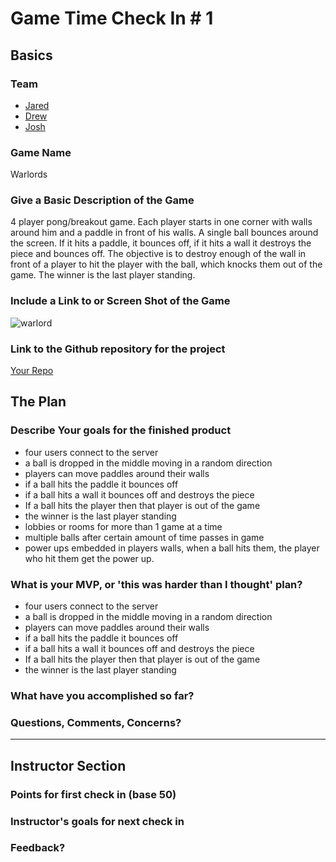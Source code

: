 # Game Time Check In # 1

## Basics

### Team
- [Jared](https://github.com/JaredRoth)
- [Drew](https://github.com/drew-t)
- [Josh](https://github.com/jwashke)

### Game Name

Warlords

### Give a Basic Description of the Game

4 player pong/breakout game. Each player starts in one corner with walls around him and a paddle in front of his walls.
A single ball bounces around the screen. If it hits a paddle, it bounces off, if it hits a wall it destroys the piece and bounces off.
The objective is to destroy enough of the wall in front of a player to hit the player with the ball, which knocks them out of the game.
The winner is the last player standing.

### Include a Link to or Screen Shot of the Game

![warlord](http://www.hardcoregaming101.net/warlords/2600_06.png)

### Link to the Github repository for the project
[Your Repo](https://github.com/drew-t/gametime)

## The Plan

### Describe Your goals for the finished product

- four users connect to the server
- a ball is dropped in the middle moving in a random direction
- players can move paddles around their walls
- if a ball hits the paddle it bounces off
- if a ball hits a wall it bounces off and destroys the piece
- If a ball hits the player then that player is out of the game
- the winner is the last player standing
- lobbies or rooms for more than 1 game at a time
- multiple balls after certain amount of time passes in game
- power ups embedded in players walls, when a ball hits them, the player who hit them get the power up.


### What is your MVP, or 'this was harder than I thought' plan?

- four users connect to the server
- a ball is dropped in the middle moving in a random direction
- players can move paddles around their walls
- if a ball hits the paddle it bounces off
- if a ball hits a wall it bounces off and destroys the piece
- If a ball hits the player then that player is out of the game
- the winner is the last player standing

### What have you accomplished so far?

### Questions, Comments, Concerns?

-----

## Instructor Section

### Points for first check in (base 50)

### Instructor's goals for next check in

### Feedback?
